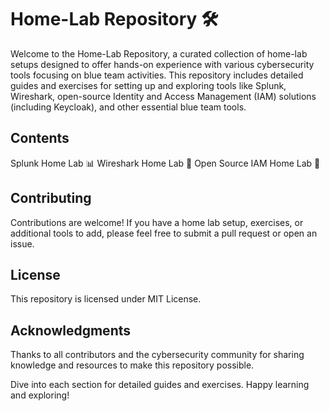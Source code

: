 # Home-Lab Repository 🛠️
Welcome to the Home-Lab Repository, a curated collection of home-lab setups designed to offer hands-on experience with various cybersecurity tools focusing on blue team activities. This repository includes detailed guides and exercises for setting up and exploring tools like Splunk, Wireshark, open-source Identity and Access Management (IAM) solutions (including Keycloak), and other essential blue team tools.   



## Contents
Splunk Home Lab 📊
Wireshark Home Lab 📡
Open Source IAM Home Lab 🔐

## Contributing
Contributions are welcome! If you have a home lab setup, exercises, or additional tools to add, please feel free to submit a pull request or open an issue.

## License
This repository is licensed under MIT License.

## Acknowledgments
Thanks to all contributors and the cybersecurity community for sharing knowledge and resources to make this repository possible.

Dive into each section for detailed guides and exercises. Happy learning and exploring! 
